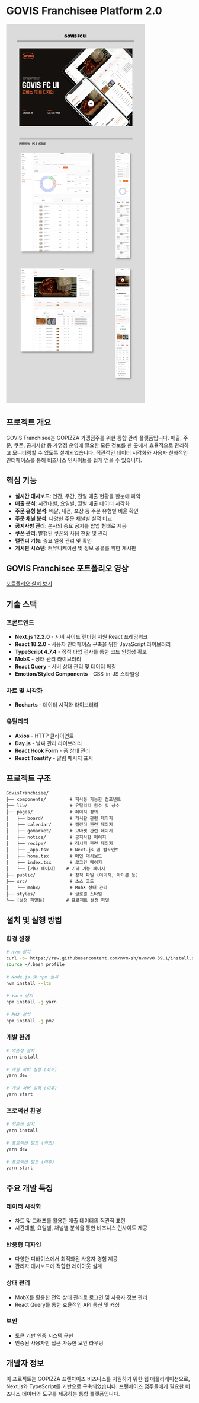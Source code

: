 # GOVIS Franchisee Platform 2.0

![GOPIZZA Logo](public/images/thumb.png)

## 프로젝트 개요

GOVIS Franchisee는 GOPIZZA 가맹점주를 위한 통합 관리 플랫폼입니다. 매출, 주문, 쿠폰, 공지사항 등 가맹점 운영에 필요한 모든 정보를 한 곳에서 효율적으로 관리하고 모니터링할 수 있도록 설계되었습니다. 직관적인 데이터 시각화와 사용자 친화적인 인터페이스를 통해 비즈니스 인사이트를 쉽게 얻을 수 있습니다.

## 핵심 기능

- **실시간 대시보드**: 연간, 주간, 전일 매출 현황을 한눈에 파악
- **매출 분석**: 시간대별, 요일별, 월별 매출 데이터 시각화
- **주문 유형 분석**: 배달, 내점, 포장 등 주문 유형별 비율 확인
- **주문 채널 분석**: 다양한 주문 채널별 실적 비교
- **공지사항 관리**: 본사의 중요 공지를 팝업 형태로 제공
- **쿠폰 관리**: 발행된 쿠폰의 사용 현황 및 관리
- **캘린더 기능**: 중요 일정 관리 및 확인
- **게시판 시스템**: 커뮤니케이션 및 정보 공유를 위한 게시판


## GOVIS Franchisee 포트폴리오 영상

[포트폴리오 살펴 보기](https://www.youtube.com/kpD2ySE8nUo)


## 기술 스택

### 프론트엔드
- **Next.js 12.2.0** - 서버 사이드 렌더링 지원 React 프레임워크
- **React 18.2.0** - 사용자 인터페이스 구축을 위한 JavaScript 라이브러리
- **TypeScript 4.7.4** - 정적 타입 검사를 통한 코드 안정성 확보
- **MobX** - 상태 관리 라이브러리
- **React Query** - 서버 상태 관리 및 데이터 페칭
- **Emotion/Styled Components** - CSS-in-JS 스타일링

### 차트 및 시각화
- **Recharts** - 데이터 시각화 라이브러리

### 유틸리티
- **Axios** - HTTP 클라이언트
- **Day.js** - 날짜 관리 라이브러리
- **React Hook Form** - 폼 상태 관리
- **React Toastify** - 알림 메시지 표시

## 프로젝트 구조

```
GovisFranchisee/
├── components/         # 재사용 가능한 컴포넌트
├── lib/                # 유틸리티 함수 및 상수
├── pages/              # 페이지 정의
│   ├── board/          # 게시판 관련 페이지
│   ├── calendar/       # 캘린더 관련 페이지
│   ├── gomarket/       # 고마켓 관련 페이지
│   ├── notice/         # 공지사항 페이지
│   ├── recipe/         # 레시피 관련 페이지
│   ├── _app.tsx        # Next.js 앱 컴포넌트
│   ├── home.tsx        # 메인 대시보드
│   ├── index.tsx       # 로그인 페이지
│   └── [기타 페이지]    # 기타 기능 페이지
├── public/             # 정적 파일 (이미지, 아이콘 등)
├── src/                # 소스 코드
│   └── mobx/           # MobX 상태 관리
├── styles/             # 글로벌 스타일
└── [설정 파일들]        # 프로젝트 설정 파일
```

## 설치 및 실행 방법

### 환경 설정
```bash
# nvm 설치
curl -o- https://raw.githubusercontent.com/nvm-sh/nvm/v0.39.1/install.sh | bash
source ~/.bash_profile

# Node.js 및 npm 설치
nvm install --lts

# Yarn 설치
npm install -g yarn

# PM2 설치
npm install -g pm2
```

### 개발 환경
```bash
# 의존성 설치
yarn install

# 개발 서버 실행 (최초)
yarn dev

# 개발 서버 실행 (이후)
yarn start
```

### 프로덕션 환경
```bash
# 의존성 설치
yarn install

# 프로덕션 빌드 (최초)
yarn dev

# 프로덕션 빌드 (이후)
yarn start
```



## 주요 개발 특징

### 데이터 시각화
- 차트 및 그래프를 활용한 매출 데이터의 직관적 표현
- 시간대별, 요일별, 채널별 분석을 통한 비즈니스 인사이트 제공

### 반응형 디자인
- 다양한 디바이스에서 최적화된 사용자 경험 제공
- 관리자 대시보드에 적합한 레이아웃 설계

### 상태 관리
- MobX를 활용한 전역 상태 관리로 로그인 및 사용자 정보 관리
- React Query를 통한 효율적인 API 통신 및 캐싱

### 보안
- 토큰 기반 인증 시스템 구현
- 인증된 사용자만 접근 가능한 보안 라우팅

## 개발자 정보

이 프로젝트는 GOPIZZA 프랜차이즈 비즈니스를 지원하기 위한 웹 애플리케이션으로, Next.js와 TypeScript를 기반으로 구축되었습니다. 프랜차이즈 점주들에게 필요한 비즈니스 데이터와 도구를 제공하는 통합 플랫폼입니다.

